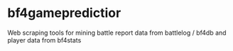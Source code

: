 bf4gamepredictior
=================

Web scraping tools for mining battle report data from battlelog / bf4db and player data from bf4stats
